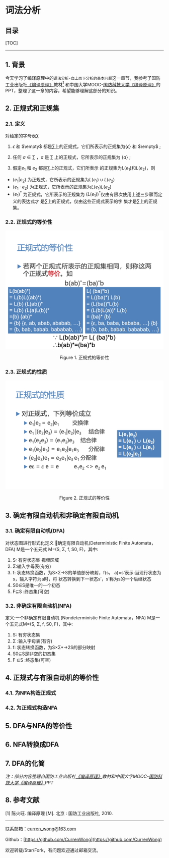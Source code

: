词法分析
===

目录
---

[TOC]

---

## 1. 背景

今天学习了编译原理中的`语法分析-自上而下分析的基本问题`这一章节，我参考了国防工业出版社[《编译原理》](https://baike.baidu.com/item/编译原理/3668951?fr=aladdin)教材[<sup>1</sup>](#bib-1) 和中国大学MOOC-[国防科技大学《编译原理》](https://www.icourse163.org/course/NUDT-1003101005)的PPT，整理了这一章的内容，希望能够理解这部分的知识。

## 2. 正规式和正规集

### 2.1. 定义

对给定的字母表$\sum$

1. $\epsilon$ 和 $\empty$ 都是$\sum$上的正规式，它们所表示的正规集为$\{\epsilon\}$ 和 $\empty$ ;

2. 任何 $a \in \sum$ ，$a$ 是 $\sum$ 上的正规式，它所表示的正规集为 $\{a\}$ ;

3. 假定$e_1$ 和 $e_2$ 都是$\sum$上的正规式，它们所表示 的正规集为$L(e_1)$和$L(e_2)$，则

- $(e_1|e_2)$ 为正规式，它所表示的正规集为$L(e_1) \cup L(e_2)$
- $(e_1 \cdot e_2)$ 为正规式，它所表示的正规集为$L(e_1)$$L(e_2)$
- $(e_1)^*$ 为正规式，它所表示的正规集为 $(L(e_1))^*$仅由有限次使用上述三步骤而定义的表达式才 是$\sum$上的正规式，仅由这些正规式表示的字 集才是$\sum$上的正规集。

### 2.2. 正规式的等价性

![正规式的等价性](../../img/课程笔记/编译原理/4.词法分析-词法规则的形式化/1.正规式的等价性.png)

$$
\text{Figure 1. 正规式的等价性}
$$

### 2.3. 正规式的性质

![正规式的性质](../../img/课程笔记/编译原理/4.词法分析-词法规则的形式化/2.正规式的性质.png)

$$
\text{Figure 2. 正规式的等价性}
$$

## 3. 确定有限自动机和非确定有限自动机

### 3.1. 确定有限自动机(DFA)

对状态图进行形式化定义 确定有限自动机(Deterministic Finite Automata，DFA) M是一个五元式 M=(S, Σ, f, S0, F)，其中:

1. S: 有穷状态集
视频区域
2. Σ:输入字母表(有穷)
3. f: 状态转换函数，为S×Σ→S的单值部分映射，f(s，
a)=s’表示:当现行状态为s，输入字符为a时，将 状态转换到下一状态s’，s’称为s的一个后继状态
4. S0∈S是唯一的一个初态
5. F⊆S :终态集(可空)

### 3.2. 非确定有限自动机(NFA)

定义:一个非确定有限自动机 (Nondeterministic Finite Automata，NFA) M是一个五元式M=(S, Σ, f, S0, F)，其中:

1. S: 有穷状态集
2. Σ :输入字母表(有穷)
3. f: 状态转换函数，为S×Σ*→2S的部分映射
4. S0⊆S是非空的初态集
5. F ⊆S :终态集(可空)

## 4. 正规式与有限自动机的等价性

### 4.1. 为NFA构造正规式

### 4.2. 为正规式构造NFA

## 5. DFA与NFA的等价性

## 6. NFA转换成DFA

## 7. DFA的化简

_注：部分内容整理自国防工业出版社[《编译原理》](https://baike.baidu.com/item/编译原理/3668951?fr=aladdin)教材和中国大学MOOC-[国防科技大学《编译原理》](https://www.icourse163.org/course/NUDT-1003101005)PPT_

## 8. 参考文献

<div id="bib-1"></div>

[1] 陈火旺. 编译原理 [M]. 北京 : 国防工业出版社, 2010.

---

联系邮箱：curren_wong@163.com

Github：[https://github.com/CurrenWong](https://github.com/CurrenWong)

欢迎转载/Star/Fork，有问题欢迎通过邮箱交流。
